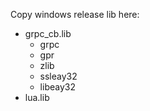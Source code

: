 Copy windows release lib here:

* grpc_cb.lib
	* grpc
	* gpr
	* zlib
	* ssleay32
	* libeay32
* lua.lib
